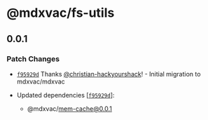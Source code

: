 # @mdxvac/fs-utils

## 0.0.1

### Patch Changes

- [`f95929d`](https://github.com/mdxvac/mdxvac/commit/f95929d036c4273700f5fa632b67d359a8c1d814) Thanks [@christian-hackyourshack](https://github.com/christian-hackyourshack)! - Initial migration to mdxvac/mdxvac

- Updated dependencies [[`f95929d`](https://github.com/mdxvac/mdxvac/commit/f95929d036c4273700f5fa632b67d359a8c1d814)]:
  - @mdxvac/mem-cache@0.0.1
